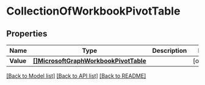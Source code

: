 # CollectionOfWorkbookPivotTable

## Properties

Name | Type | Description | Notes
------------ | ------------- | ------------- | -------------
**Value** | [**[]MicrosoftGraphWorkbookPivotTable**](microsoft.graph.workbookPivotTable.md) |  | [optional] 

[[Back to Model list]](../README.md#documentation-for-models) [[Back to API list]](../README.md#documentation-for-api-endpoints) [[Back to README]](../README.md)


